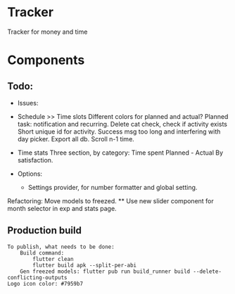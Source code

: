 # Tracker
Tracker for money and time

# Components

## Todo:
-   Issues:
-   Schedule >> Time slots
        Different colors for planned and actual?
        Planned task: notification and recurring.
        Delete cat check, check if activity exists
        Short unique id for activity.
        Success msg too long and interfering with day picker.
        Export all db.
        Scroll n-1 time.


-   Time stats
    Three section, by category:
        Time spent
        Planned - Actual
        By satisfaction.

-   Options:
    -   Settings provider, for number formatter and global setting.

Refactoring:
    Move models to freezed.
    ** Use new slider component for month selector in exp and stats page.


## Production build
    To publish, what needs to be done:
        Build command:
            flutter clean
            flutter build apk --split-per-abi
        Gen freezed models: flutter pub run build_runner build --delete-conflicting-outputs
    Logo icon color: #7959b7
